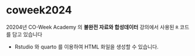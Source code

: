 # coweek2024

20204년 CO-Week Academy 의 **불완전 자료와 합성데이터** 강의에서 사용된 `R` 코드를 담고 있습니다

- Rstudio 와 quarto 를 이용하여 HTML 화일을 생성할 수 있습니다.
